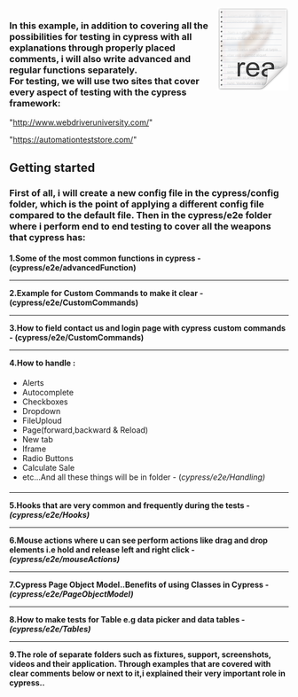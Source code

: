 <img src="icon.png" align="right" />
<h3>In this example, in addition to covering all the possibilities for testing in cypress with all explanations through properly placed comments,
i will also write advanced and regular functions separately.<br>
For testing, we will use two sites that cover every aspect of testing with the cypress framework:</h3>

"http://www.webdriveruniversity.com/"

"https://automationteststore.com/"

## Getting started

<h3>
First of all, i will create a new config file in the cypress/config folder, which is the point of applying a different config file compared to the default file.
Then in the cypress/e2e folder where i perform end to end testing to cover all the weapons that cypress has:
</h3>

<h4>
1.Some of the most common functions in cypress - <b>(cypress/e2e/advancedFunction)</b>
<hr>
2.Example for Custom Commands to make it clear - <b>(cypress/e2e/CustomCommands)</b>
<hr>
3.How to field contact us and login page with cypress custom commands - <b>(cypress/e2e/CustomCommands)</b>
<hr>
4.How to handle :
</h4>

- Alerts
- Autocomplete
- Checkboxes
- Dropdown
- FileUploud
- Page(forward,backward & Reload)
- New tab
- Iframe
- Radio Buttons
- Calculate Sale
- etc...And all these things will be in folder - (<i>cypress/e2e/Handling)</i>
<h4>
<hr>
5.Hooks that are very common and frequently during the tests - <i>(cypress/e2e/Hooks)</i>
<hr>
6.Mouse actions where u can see perform actions like drag and drop elements i.e hold and release left and right click - <i>(cypress/e2e/mouseActions)</i>
<hr>
7.Cypress Page Object Model..Benefits of using Classes in Cypress - <i>(cypress/e2e/PageObjectModel)</i>
<hr>
8.How to make tests for Table e.g data picker and data tables - <i>(cypress/e2e/Tables)</i>
<hr>
9.The role of separate folders such as fixtures, support, screenshots, videos and their application.
Through examples that are covered with clear comments below or next to it,i explained their very important role in cypress..
</h4>

